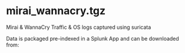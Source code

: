 # mirai_wannacry.tgz
Mirai &amp; WannaCry Traffic &amp; OS logs captured using suricata

Data is packaged pre-indexed in a Splunk App and can be downloaded from: 
